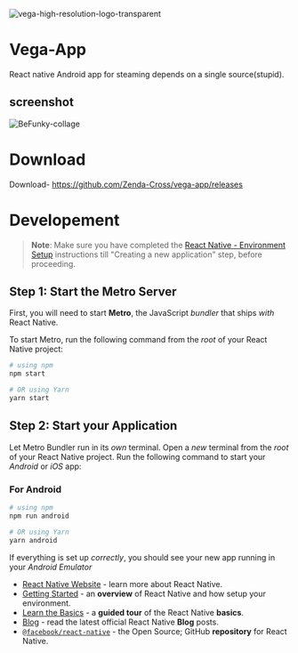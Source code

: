 ![vega-high-resolution-logo-transparent](https://github.com/Zenda-Cross/vega-app/assets/143804558/b2eb446f-8e7f-4800-81e1-3320c82f33de)

# Vega-App
React native Android app for steaming depends on a single source(stupid).

## screenshot
![BeFunky-collage](https://github.com/Zenda-Cross/vega-app/assets/143804558/8b7ff105-3310-4485-b9f3-fdc24d128964)


# Download
Download- https://github.com/Zenda-Cross/vega-app/releases



# Developement

>**Note**: Make sure you have completed the [React Native - Environment Setup](https://reactnative.dev/docs/environment-setup) instructions till "Creating a new application" step, before proceeding.

## Step 1: Start the Metro Server

First, you will need to start **Metro**, the JavaScript _bundler_ that ships _with_ React Native.

To start Metro, run the following command from the _root_ of your React Native project:

```bash
# using npm
npm start

# OR using Yarn
yarn start
```

## Step 2: Start your Application

Let Metro Bundler run in its _own_ terminal. Open a _new_ terminal from the _root_ of your React Native project. Run the following command to start your _Android_ or _iOS_ app:

### For Android

```bash
# using npm
npm run android

# OR using Yarn
yarn android
```

If everything is set up _correctly_, you should see your new app running in your _Android Emulator_

- [React Native Website](https://reactnative.dev) - learn more about React Native.
- [Getting Started](https://reactnative.dev/docs/environment-setup) - an **overview** of React Native and how setup your environment.
- [Learn the Basics](https://reactnative.dev/docs/getting-started) - a **guided tour** of the React Native **basics**.
- [Blog](https://reactnative.dev/blog) - read the latest official React Native **Blog** posts.
- [`@facebook/react-native`](https://github.com/facebook/react-native) - the Open Source; GitHub **repository** for React Native.

